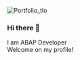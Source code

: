 
![Portfolio_tlo](https://github.com/GrzegorzKraszewski/GrzegorzKraszewski/assets/141272893/b55b88aa-1075-45cf-a956-925c0be2a7e3)



### Hi there 👋
I am ABAP Developer <br>
Welcome on my profile!
<!--
**GrzegorzKraszewski/GrzegorzKraszewski** is a ✨ _special_ ✨ repository because its `README.md` (this file) appears on your GitHub profile.

Here are some ideas to get you started:

- 🔭 I’m currently working on ...
- 🌱 I’m currently learning ...
- 👯 I’m looking to collaborate on ...
- 🤔 I’m looking for help with ...
- 💬 Ask me about ...
- 📫 How to reach me: ...
- 😄 Pronouns: ...
- ⚡ Fun fact: ...
-->
